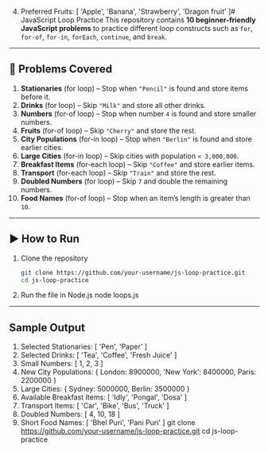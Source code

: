 
4. Preferred Fruits:  [ 'Apple', 'Banana', 'Strawberry', 'Dragon fruit' ]# JavaScript Loop Practice
This repository contains **10 beginner-friendly JavaScript problems** to practice different loop constructs such as `for`, `for-of`, `for-in`, `forEach`, `continue`, and `break`.

---

## 📘 Problems Covered

1. **Stationaries** (for loop) – Stop when `"Pencil"` is found and store items before it.  
2. **Drinks** (for loop) – Skip `"Milk"` and store all other drinks.  
3. **Numbers** (for-of loop) – Stop when number `4` is found and store smaller numbers.  
4. **Fruits** (for-of loop) – Skip `"Cherry"` and store the rest.  
5. **City Populations** (for-in loop) – Stop when `"Berlin"` is found and store earlier cities.  
6. **Large Cities** (for-in loop) – Skip cities with population `< 3,000,000`.  
7. **Breakfast Items** (for-each loop) – Skip `"Coffee"` and store earlier items.  
8. **Transport** (for-each loop) – Skip `"Train"` and store the rest.  
9. **Doubled Numbers** (for loop) – Skip `7` and double the remaining numbers.  
10. **Food Names** (for-of loop) – Stop when an item’s length is greater than `10`.

---

## ▶️ How to Run

1. Clone the repository  
   ```bash
   git clone https://github.com/your-username/js-loop-practice.git
   cd js-loop-practice
2. Run the file in Node.js
   node loops.js

---

## Sample Output

1. Selected Stationaries:  [ 'Pen', 'Paper' ]
2. Selected Drinks:  [ 'Tea', 'Coffee', 'Fresh Juice' ]
3. Small Numbers:  [ 1, 2, 3 ]
5. New City Populations:  { London: 8900000, 'New York': 8400000, Paris: 2200000 }
6. Large Cities:  { Sydney: 5000000, Berlin: 3500000 }
7. Available Breakfast Items:  [ 'Idly', 'Pongal', 'Dosa' ]
8. Transport Items:  [ 'Car', 'Bike', 'Bus', 'Truck' ]
9. Doubled Numbers:  [ 4, 10, 18 ]
10. Short Food Names:  [ 'Bhel Puri', 'Pani Puri' ]
   git clone https://github.com/your-username/js-loop-practice.git
   cd js-loop-practice
